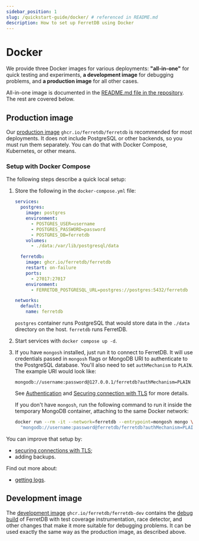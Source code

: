 ```yaml
---
sidebar_position: 1
slug: /quickstart-guide/docker/ # referenced in README.md
description: How to set up FerretDB using Docker
---
```


# Docker

We provide three Docker images for various deployments:
**"all-in-one"** for quick testing and experiments,
**a development image** for debugging problems,
and **a production image** for all other cases.

All-in-one image is documented in the
[README.md file in the repository](https://github.com/FerretDB/FerretDB#quickstart).
The rest are covered below.

## Production image

Our [production image](https://ghcr.io/ferretdb/ferretdb) `ghcr.io/ferretdb/ferretdb`
is recommended for most deployments.
It does not include PostgreSQL or other backends, so you must run them separately.
You can do that with Docker Compose, Kubernetes, or other means.

### Setup with Docker Compose

The following steps describe a quick local setup:

1. Store the following in the `docker-compose.yml` file:

   ```yaml
   services:
     postgres:
       image: postgres
       environment:
         - POSTGRES_USER=username
         - POSTGRES_PASSWORD=password
         - POSTGRES_DB=ferretdb
       volumes:
         - ./data:/var/lib/postgresql/data

     ferretdb:
       image: ghcr.io/ferretdb/ferretdb
       restart: on-failure
       ports:
         - 27017:27017
       environment:
         - FERRETDB_POSTGRESQL_URL=postgres://postgres:5432/ferretdb

   networks:
     default:
       name: ferretdb
   ```

   `postgres` container runs PostgreSQL that would store data in the `./data` directory on the host.
   `ferretdb` runs FerretDB.

2. Start services with `docker compose up -d`.
3. If you have `mongosh` installed, just run it to connect to FerretDB.
   It will use credentials passed in `mongosh` flags or MongoDB URI to authenticate to the PostgreSQL database.
   You'll also need to set `authMechanism` to `PLAIN`.
   The example URI would look like:

   ```text
   mongodb://username:password@127.0.0.1/ferretdb?authMechanism=PLAIN
   ```

   See [Authentication](../security/authentication.md) and
   [Securing connection with TLS](../security/tls.md) for more details.

   If you don't have `mongosh`, run the following command to run it inside the temporary MongoDB container,
   attaching to the same Docker network:

   ```sh
   docker run --rm -it --network=ferretdb --entrypoint=mongosh mongo \
     "mongodb://username:password@ferretdb/ferretdb?authMechanism=PLAIN"
   ```

You can improve that setup by:

- [securing connections with TLS](../security/tls.md);
- adding backups.

Find out more about:

- [getting logs](../configuration/logging.md#docker-logs).

## Development image

The [development image](https://ghcr.io/ferretdb/ferretdb-dev) `ghcr.io/ferretdb/ferretdb-dev`
contains the [debug build](https://pkg.go.dev/github.com/FerretDB/FerretDB/build/version#hdr-Debug_builds)
of FerretDB with test coverage instrumentation, race detector,
and other changes that make it more suitable for debugging problems.
It can be used exactly the same way as the production image, as described above.
